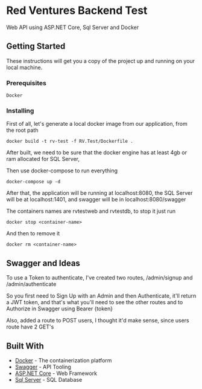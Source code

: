 # Red Ventures Backend Test

Web API using ASP.NET Core, Sql Server and Docker

## Getting Started

These instructions will get you a copy of the project up and running on your local machine.

### Prerequisites

```
Docker
```

### Installing

First of all, let's generate a local docker image from our application, from the root path

```
docker build -t rv-test -f RV.Test/Dockerfile .
```

After built, we need to be sure that the docker engine has at least 4gb or ram allocated for SQL Server,

Then use docker-compose to run everything

```
docker-compose up -d
```

After that, the application will be running at localhost:8080, the SQL Server will be at localhost:1401, and swagger will be in localhost:8080/swagger

The containers names are rvtestweb and rvtestdb, to stop it just run

```
docker stop <container-name>
```

And then to remove it

```
docker rm <container-name>
```

## Swagger and Ideas

To use a Token to authenticate, I've created two routes, /admin/signup and /admin/authenticate

So you first need to Sign Up with an Admin and then Authenticate, it'll return a JWT token, and that's what you'll need to see the other routes and to Authorize in Swagger using Bearer {token}

Also, added a route to POST users, I thought it'd make sense, since users route have 2 GET's

## Built With

* [Docker](https://docs.docker.com/) - The containerization platform
* [Swagger](https://swagger.io/docs/) - API Tooling 
* [ASP.NET Core](https://docs.microsoft.com/pt-br/aspnet/core/) - Web Framework
* [Sql Server](https://docs.microsoft.com/pt-br/sql/linux/quickstart-install-connect-docker) - SQL Database